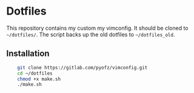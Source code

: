 # Dotfiles #
This repository contains my custom my vimconfig. It should be cloned to `~/dotfiles/`. The script backs up the old dotfiles to `~/dotfiles_old`.

## Installation ##
``` bash
    git clone https://gitlab.com/pyofz/vimconfig.git 
    cd ~/dotfiles
    chmod +x make.sh
    ./make.sh
```
